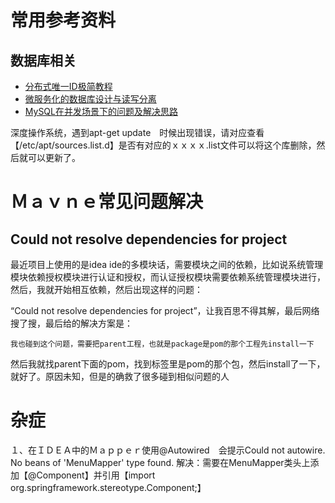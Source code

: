# 常用参考资料

## 数据库相关

* [分布式唯一ID极简教程](https://mp.weixin.qq.com/s/cqIK5Bv1U0mT97C7EOxmnA)
* [微服务化的数据库设计与读写分离](https://mp.weixin.qq.com/s/deUQ8cGRnW0XIS86tlxERw)
* [MySQL在并发场景下的问题及解决思路](https://mp.weixin.qq.com/s/qaotY7WJsRobhmMJ5bbkzg)



深度操作系统，遇到apt-get update　时候出现错误，请对应查看【/etc/apt/sources.list.d】是否有对应的ｘｘｘｘ.list文件可以将这个库删除，然后就可以更新了。


# Ｍａｖｎｅ常见问题解决

## Could not resolve dependencies for project

最近项目上使用的是idea ide的多模块话，需要模块之间的依赖，比如说系统管理模块依赖授权模块进行认证和授权，而认证授权模块需要依赖系统管理模块进行，然后，我就开始相互依赖，然后出现这样的问题：

“Could not resolve dependencies for project”，让我百思不得其解，最后网络搜了搜，最后给的解决方案是：

```
我也碰到这个问题，需要把parent工程，也就是package是pom的那个工程先install一下
```

然后我就找parent下面的pom，找到<packaging>标签里是pom的那个包，然后install了一下，就好了。原因未知，但是的确救了很多碰到相似问题的人

# 杂症
１、在ＩＤＥＡ中的Ｍａｐｐｅｒ使用@Autowired　会提示Could not autowire. No beans of 'MenuMapper' type found.
解决：需要在MenuMapper类头上添加【@Component】并引用【import org.springframework.stereotype.Component;】

